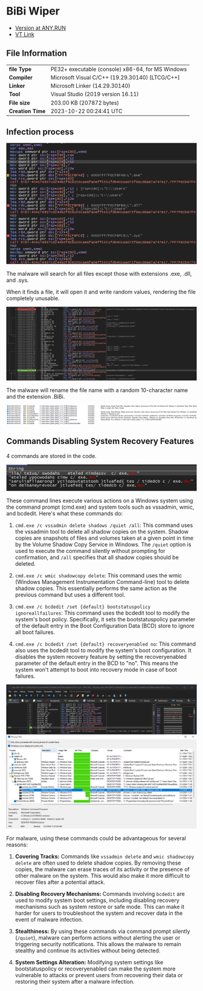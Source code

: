 # BiBi Wiper

* [Version at ANY.RUN](https://app.any.run/tasks/743f403d-7935-4cdf-8173-fa7b49f1449a)
* [VT Link](https://www.virustotal.com/gui/file/40417e937cd244b2f928150cae6fa0eff5551fdb401ea072f6ecdda67a747e17)

## File Information

|                          |                                            |
|-----------------------------------|--------------------------------------------------|
| **file Type**                     | PE32+ executable (console) x86-64, for MS Windows|
| **Compiler**                      | Microsoft Visual C/C++ (19.29.30140) [LTCG/C++]  |
| **Linker**                        | Microsoft Linker (14.29.30140)                   |
| **Tool**                          | Visual Studio (2019 version 16.11)               |
| **File size**                     | 203.00 KB (207872 bytes)                         |
| **Creation Time**                 | 2023-10-22 00:24:41 UTC                          |

## Infection process

![bibi-file-search](/images/bibiwiper/bibi-file-search.png)

The malware will search for all files except those with extensions .exe, .dll, and .sys.

When it finds a file, it will open it and write random values, rendering the file completely unusable.

![new-name](/images/bibiwiper/bibi-new-name.png)

The malware will rename the file name with a random 10-character name and the extension .BiBi.

![new-name](/images/bibiwiper/bibi-new-name-02.png)

## Commands Disabling System Recovery Features

4 commands are stored in the code.

![bibi-cmd](/images/bibiwiper/bibi-cmd-01.png)

These command lines execute various actions on a Windows system using the command prompt (cmd.exe) and system tools such as vssadmin, wmic, and bcdedit. Here's what these commands do:

1.  `cmd.exe /c vssadmin delete shadows /quiet /all`: This command uses the vssadmin tool to delete all shadow copies on the system. Shadow copies are snapshots of files and volumes taken at a given point in time by the Volume Shadow Copy Service in Windows. The `/quiet` option is used to execute the command silently without prompting for confirmation, and `/all` specifies that all shadow copies should be deleted.
    
2.  `cmd.exe /c wmic shadowcopy delete`: This command uses the wmic (Windows Management Instrumentation Command-line) tool to delete shadow copies. This essentially performs the same action as the previous command but uses a different tool.
    
3.  `cmd.exe /c bcdedit /set {default} bootstatuspolicy ignoreallfailures`: This command uses the bcdedit tool to modify the system's boot policy. Specifically, it sets the bootstatuspolicy parameter of the default entry in the Boot Configuration Data (BCD) store to ignore all boot failures.
    
4.  `cmd.exe /c bcdedit /set {default} recoveryenabled no`: This command also uses the bcdedit tool to modify the system's boot configuration. It disables the system recovery feature by setting the recoveryenabled parameter of the default entry in the BCD to "no". This means the system won't attempt to boot into recovery mode in case of boot failures.
    
![bibi-cmd](/images/bibiwiper/bibi-cmd-02.png)


For malware, using these commands could be advantageous for several reasons:

1.  **Covering Tracks:** Commands like `vssadmin delete` and `wmic shadowcopy delete` are often used to delete shadow copies. By removing these copies, the malware can erase traces of its activity or the presence of other malware on the system. This would also make it more difficult to recover files after a potential attack.
    
2.  **Disabling Recovery Mechanisms:** Commands involving `bcdedit` are used to modify system boot settings, including disabling recovery mechanisms such as system restore or safe mode. This can make it harder for users to troubleshoot the system and recover data in the event of malware infection.
    
3.  **Stealthiness:** By using these commands via command prompt silently (`/quiet`), malware can perform actions without alerting the user or triggering security notifications. This allows the malware to remain stealthy and continue its activities without being detected.
    
4.  **System Settings Alteration:** Modifying system settings like bootstatuspolicy or recoveryenabled can make the system more vulnerable to attacks or prevent users from recovering their data or restoring their system after a malware infection.